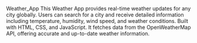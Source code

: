 Weather_App
This Weather App provides real-time weather updates for any city globally. Users can search for a city and receive detailed information including temperature, humidity, wind speed, and weather conditions. Built with HTML, CSS, and JavaScript. It fetches data from the OpenWeatherMap API, offering accurate and up-to-date weather information.
